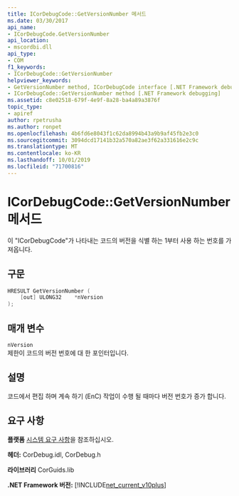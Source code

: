 ```yaml
---
title: ICorDebugCode::GetVersionNumber 메서드
ms.date: 03/30/2017
api_name:
- ICorDebugCode.GetVersionNumber
api_location:
- mscordbi.dll
api_type:
- COM
f1_keywords:
- ICorDebugCode::GetVersionNumber
helpviewer_keywords:
- GetVersionNumber method, ICorDebugCode interface [.NET Framework debugging]
- ICorDebugCode::GetVersionNumber method [.NET Framework debugging]
ms.assetid: c8e02518-679f-4e9f-8a28-ba4a89a3876f
topic_type:
- apiref
author: rpetrusha
ms.author: ronpet
ms.openlocfilehash: 4b6fd6e8043f1c62da8994b43a9b9af45fb2e3c0
ms.sourcegitcommit: 3094dcd17141b32a570a82ae3f62a331616e2c9c
ms.translationtype: MT
ms.contentlocale: ko-KR
ms.lasthandoff: 10/01/2019
ms.locfileid: "71700816"
---
```

# <a name="icordebugcodegetversionnumber-method"></a>ICorDebugCode::GetVersionNumber 메서드

이 "ICorDebugCode"가 나타내는 코드의 버전을 식별 하는 1부터 사용 하는 번호를 가져옵니다.

## <a name="syntax"></a>구문

```cpp
HRESULT GetVersionNumber (
    [out] ULONG32    *nVersion
);
```

## <a name="parameters"></a>매개 변수

 `nVersion`  
 제한이 코드의 버전 번호에 대 한 포인터입니다.

## <a name="remarks"></a>설명

 코드에서 편집 하며 계속 하기 (EnC) 작업이 수행 될 때마다 버전 번호가 증가 합니다.

## <a name="requirements"></a>요구 사항

 **플랫폼** [시스템 요구 사항](../../get-started/system-requirements.md)을 참조하십시오.  
  
 **헤더:** CorDebug.idl, CorDebug.h  
  
 **라이브러리** CorGuids.lib  
  
 **.NET Framework 버전:** [!INCLUDE[net_current_v10plus](../../../../includes/net-current-v10plus-md.md)]
